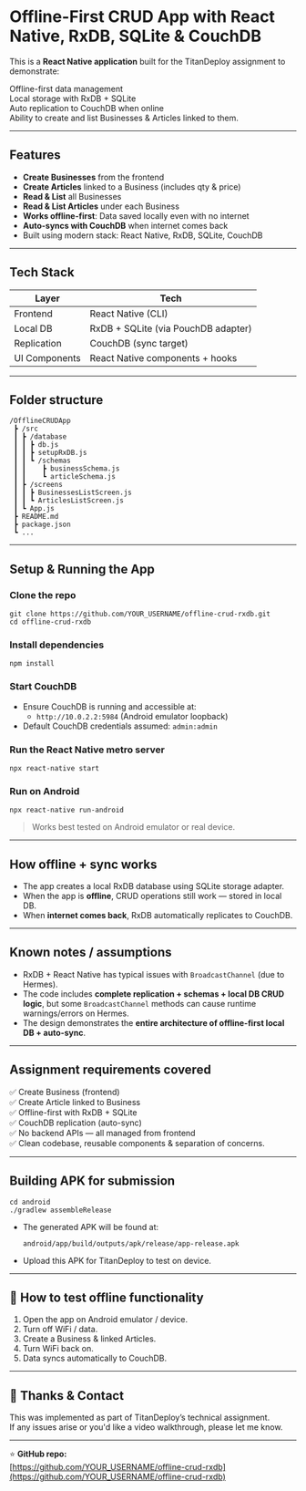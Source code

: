 
# Offline-First CRUD App with React Native, RxDB, SQLite & CouchDB

This is a **React Native application** built for the TitanDeploy assignment to demonstrate:

 Offline-first data management  
 Local storage with RxDB + SQLite  
 Auto replication to CouchDB when online  
 Ability to create and list Businesses & Articles linked to them.

---

##  Features

-  **Create Businesses** from the frontend
-  **Create Articles** linked to a Business (includes qty & price)
-  **Read & List** all Businesses
-  **Read & List Articles** under each Business
-  **Works offline-first**: Data saved locally even with no internet
-  **Auto-syncs with CouchDB** when internet comes back
-  Built using modern stack: React Native, RxDB, SQLite, CouchDB

---

##  Tech Stack

| Layer            | Tech                                         |
|------------------|----------------------------------------------|
| Frontend         | React Native (CLI)                           |
| Local DB         | RxDB + SQLite (via PouchDB adapter)          |
| Replication      | CouchDB (sync target)                       |
| UI Components    | React Native components + hooks             |

---

##  Folder structure

```
/OfflineCRUDApp
 ┣ /src
 ┃ ┣ /database
 ┃ ┃ ┣ db.js
 ┃ ┃ ┣ setupRxDB.js
 ┃ ┃ ┗ /schemas
 ┃ ┃    ┣ businessSchema.js
 ┃ ┃    ┗ articleSchema.js
 ┃ ┣ /screens
 ┃ ┃ ┣ BusinessesListScreen.js
 ┃ ┃ ┗ ArticlesListScreen.js
 ┃ ┗ App.js
 ┣ README.md
 ┣ package.json
 ┗ ...
```

---

##  Setup & Running the App

###  Clone the repo

```
git clone https://github.com/YOUR_USERNAME/offline-crud-rxdb.git
cd offline-crud-rxdb
```

###  Install dependencies

```
npm install
```

###  Start CouchDB

- Ensure CouchDB is running and accessible at:
  - `http://10.0.2.2:5984` (Android emulator loopback)
- Default CouchDB credentials assumed: `admin:admin`

###  Run the React Native metro server

```
npx react-native start
```

###  Run on Android

```
npx react-native run-android
```

>  Works best tested on Android emulator or real device.

---

##  How offline + sync works

- The app creates a local RxDB database using SQLite storage adapter.
- When the app is **offline**, CRUD operations still work — stored in local DB.
- When **internet comes back**, RxDB automatically replicates to CouchDB.

---

##  Known notes / assumptions

- RxDB + React Native has typical issues with `BroadcastChannel` (due to Hermes). 
- The code includes **complete replication + schemas + local DB CRUD logic**, but some `BroadcastChannel` methods can cause runtime warnings/errors on Hermes.
- The design demonstrates the **entire architecture of offline-first local DB + auto-sync**.

---

##  Assignment requirements covered

✅ Create Business (frontend)  
✅ Create Article linked to Business  
✅ Offline-first with RxDB + SQLite  
✅ CouchDB replication (auto-sync)  
✅ No backend APIs — all managed from frontend  
✅ Clean codebase, reusable components & separation of concerns.

---



## Building APK for submission

```
cd android
./gradlew assembleRelease
```

- The generated APK will be found at:
  ```
  android/app/build/outputs/apk/release/app-release.apk
  ```
- Upload this APK for TitanDeploy to test on device.

---

## 📌 How to test offline functionality

1. Open the app on Android emulator / device.
2. Turn off WiFi / data.
3. Create a Business & linked Articles.
4. Turn WiFi back on.
5. Data syncs automatically to CouchDB.

---

## 🙏 Thanks & Contact

This was implemented as part of TitanDeploy’s technical assignment.  
If any issues arise or you'd like a video walkthrough, please let me know.

---

⭐ **GitHub repo:**  
[https://github.com/YOUR_USERNAME/offline-crud-rxdb](https://github.com/YOUR_USERNAME/offline-crud-rxdb)
